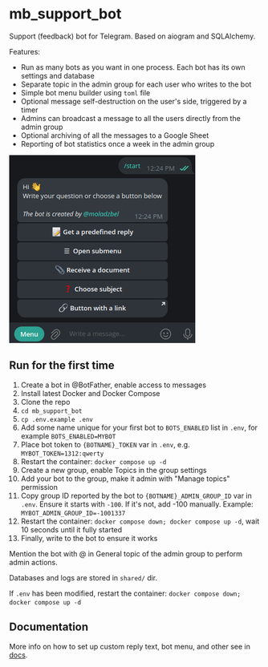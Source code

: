 # mb_support_bot

Support (feedback) bot for Telegram. Based on aiogram and SQLAlchemy.

Features:
- Run as many bots as you want in one process. Each bot has its own settings and database
- Separate topic in the admin group for each user who writes to the bot
- Simple bot menu builder using `toml` file
- Optional message self-destruction on the user's side, triggered by a timer
- Admins can broadcast a message to all the users directly from the admin group
- Optional archiving of all the messages to a Google Sheet
- Reporting of bot statistics once a week in the admin group

![Alt text](media/menu_screenshot.png?raw=true "Menu screenshot")

## Run for the first time

1. Create a bot in @BotFather, enable access to messages
1. Install latest Docker and Docker Compose
1. Clone the repo
1. `cd mb_support_bot`
1. `cp .env.example .env`
1. Add some name unique for your first bot to `BOTS_ENABLED` list in `.env`, for example `BOTS_ENABLED=MYBOT`
1. Place bot token to `{BOTNAME}_TOKEN` var in `.env`, e.g. `MYBOT_TOKEN=1312:qwerty`
1. Restart the container: `docker compose up -d`
1. Create a new group, enable Topics in the group settings
1. Add your bot to the group, make it admin with "Manage topics" permission
1. Copy group ID reported by the bot to `{BOTNAME}_ADMIN_GROUP_ID` var in `.env`. Ensure it starts with `-100`. If it's not, add -100 manually. Example: `MYBOT_ADMIN_GROUP_ID=-1001337`
1. Restart the container: `docker compose down; docker compose up -d`, wait 10 seconds until it fully started
1. Finally, write to the bot to ensure it works

Mention the bot with @ in General topic of the admin group to perform admin actions.

Databases and logs are stored in `shared/` dir.

If `.env` has been modified, restart the container: `docker compose down; docker compose up -d`

## Documentation

More info on how to set up custom reply text, bot menu, and other see in [docs](DOCS.md).
